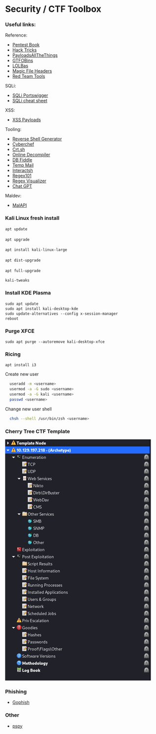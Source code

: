 # Security / CTF Toolbox

### Useful links:

Reference:
- [Pentest Book](https://pentestbook.six2dez.com)
- [Hack Tricks](https://book.hacktricks.xyz/welcome/readme)
- [PayloadsAllTheThings](https://github.com/swisskyrepo/PayloadsAllTheThings)
- [GTFOBins](https://gtfobins.github.io/)
- [LOLBas](https://lolbas-project.github.io/)
- [Magic File Headers](https://en.wikipedia.org/wiki/List_of_file_signatures)
- [Red Team Tools](https://github.com/A-poc/RedTeam-Tools)

SQLi:
- [SQLi Portswigger](https://portswigger.net/web-security/sql-injection/cheat-sheet)
- [SQLi cheat sheet](https://www.invicti.com/blog/web-security/sql-injection-cheat-sheet/)


XSS:
- [XSS Payloads](https://github.com/payloadbox/xss-payload-list)

Tooling:
- [Reverse Shell Generator](https://www.revshells.com/)
- [Cyberchef](https://gchq.github.io/CyberChef/)
- [Crt.sh](https://crt.sh/)
- [Online Decompiler](https://dogbolt.org/)
- [DB Fiddle](https://www.db-fiddle.com/)
- [Temp Mail](https://temp-mail.org/)
- [Interactsh](https://app.interactsh.com/#/)
- [Regex101](https://regex101.com/)
- [Regex Visualizer](https://jex.im/regulex/)
- [Chat GPT](https://openai.com/blog/chatgpt/)

Maldev:
- [MalAPI](https://malapi.io/)


### Kali Linux fresh install

```bash
apt update

apt upgrade

apt install kali-linux-large

apt dist-upgrade

apt full-upgrade
```

```bash
kali-tweaks
```

### Install KDE Plasma
```
sudo apt update
sudo apt install kali-desktop-kde
sudo update-alternatives --config x-session-manager
reboot
```

### Purge XFCE 
```
sudo apt purge --autoremove kali-desktop-xfce
```

### Ricing
```
apt install i3
```

Create new user
```bash
  useradd -m <username>
  usermod -a -G sudo <username>
  usermod -a -G kali <username>
  passwd <username>
```

Change new user shell
```bash
  chsh --shell /usr/bin/zsh <username>
```
  




### Cherry Tree CTF Template

![alt text](https://github.com/rottaj/config/blob/master/sec/cherry_tree_screenshot.png)



### Phishing 

- [Gophish](https://getgophish.com/)



### Other

- [pspy](https://github.com/DominicBreuker/pspy)
